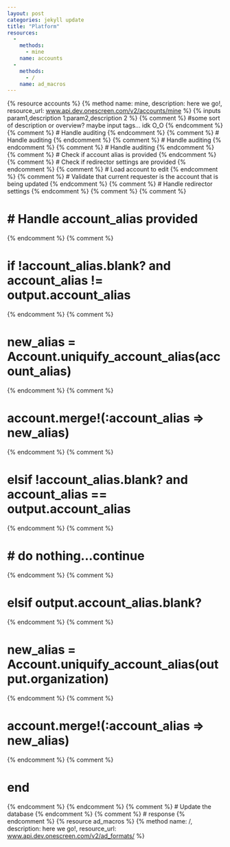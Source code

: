 ```yaml
---
layout: post
categories: jekyll update
title: "Platform"
resources:
  -
    methods:
      - mine
    name: accounts
  -
    methods:
      - /
    name: ad_macros
---
```


 {% resource accounts %}
{% method name: mine, description: here we go!, resource_url: www.api.dev.onescreen.com/v2/accounts/mine %}
{% inputs param1,description 1:param2,description 2 %}
{% comment %}
#some sort of description or overview? maybe input tags... idk O_O
{% endcomment %}
{% comment %}
      # Handle auditing
{% endcomment %}
{% comment %}
        # Handle auditing
{% endcomment %}
{% comment %}
        # Handle auditing
{% endcomment %}
{% comment %}
        # Handle auditing
{% endcomment %}
{% comment %}
        # Check if account alias is provided
{% endcomment %}
{% comment %}
        # Check if redirector settings are provided
{% endcomment %}
{% comment %}
        # Load account to edit
{% endcomment %}
{% comment %}
        # Validate that current requester is the account that is being updated
{% endcomment %}
{% comment %}
        # Handle redirector settings
{% endcomment %}
{% comment %}
{% comment %}
# # Handle account_alias provided
{% endcomment %}
{% comment %}
# if !account_alias.blank? and account_alias != output.account_alias
{% endcomment %}
{% comment %}
# new_alias = Account.uniquify_account_alias(account_alias)
{% endcomment %}
{% comment %}
# account.merge!(:account_alias => new_alias)
{% endcomment %}
{% comment %}
# elsif !account_alias.blank? and account_alias == output.account_alias
{% endcomment %}
{% comment %}
# # do nothing...continue
{% endcomment %}
{% comment %}
# elsif output.account_alias.blank?
{% endcomment %}
{% comment %}
# new_alias = Account.uniquify_account_alias(output.organization)
{% endcomment %}
{% comment %}
# account.merge!(:account_alias => new_alias)
{% endcomment %}
{% comment %}
# end
{% endcomment %}
{% endcomment %}
{% comment %}
        # Update the database
{% endcomment %}
{% comment %}
        # response
{% endcomment %}
{% resource ad_macros %}
{% method name: /, description: here we go!, resource_url: www.api.dev.onescreen.com/v2/ad_formats/ %}

